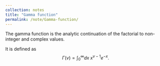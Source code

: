```yaml
---
collection: notes
title: "Gamma function"
permalink: /note/Gamma-function/
---
```

The gamma function is the analytic continuation of the factorial to non-integer and complex values.

It is defined as 
$$
\Gamma(\nu) = \int_0^\infty dx\; x^{\nu-1} e^{-x}.
$$